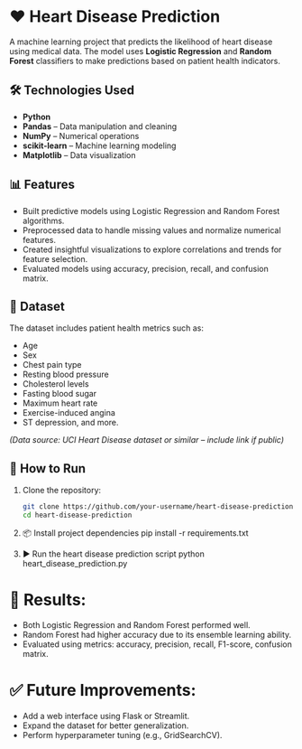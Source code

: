 # ❤️ Heart Disease Prediction

A machine learning project that predicts the likelihood of heart disease using medical data. The model uses **Logistic Regression** and **Random Forest** classifiers to make predictions based on patient health indicators.

## 🛠️ Technologies Used

- **Python**
- **Pandas** – Data manipulation and cleaning
- **NumPy** – Numerical operations
- **scikit-learn** – Machine learning modeling
- **Matplotlib** – Data visualization

## 📊 Features

- Built predictive models using Logistic Regression and Random Forest algorithms.
- Preprocessed data to handle missing values and normalize numerical features.
- Created insightful visualizations to explore correlations and trends for feature selection.
- Evaluated models using accuracy, precision, recall, and confusion matrix.

## 📁 Dataset

The dataset includes patient health metrics such as:
- Age
- Sex
- Chest pain type
- Resting blood pressure
- Cholesterol levels
- Fasting blood sugar
- Maximum heart rate
- Exercise-induced angina
- ST depression, and more.

*(Data source: UCI Heart Disease dataset or similar – include link if public)*

## 🚀 How to Run

1. Clone the repository:
   ```bash
   git clone https://github.com/your-username/heart-disease-prediction.git
   cd heart-disease-prediction

2. 📦 Install project dependencies
pip install -r requirements.txt

3. ▶️ Run the heart disease prediction script
python heart_disease_prediction.py

# 📌 Results:
 - Both Logistic Regression and Random Forest performed well.
 - Random Forest had higher accuracy due to its ensemble learning ability.
 - Evaluated using metrics: accuracy, precision, recall, F1-score, confusion matrix.

# ✅ Future Improvements:
 - Add a web interface using Flask or Streamlit.
 - Expand the dataset for better generalization.
 - Perform hyperparameter tuning (e.g., GridSearchCV).

